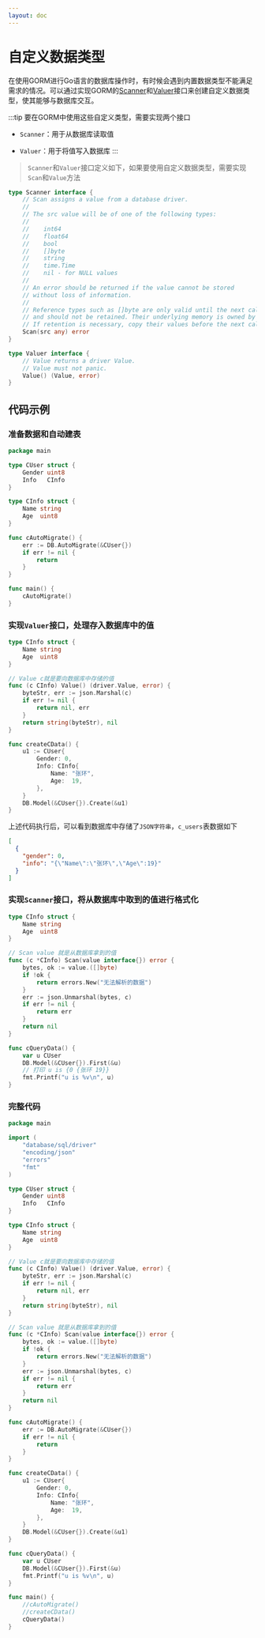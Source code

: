 ```yaml
---
layout: doc
---
```


# 自定义数据类型

在使用GORM进行Go语言的数据库操作时，有时候会遇到内置数据类型不能满足需求的情况。可以通过实现GORM的[Scanner](https://pkg.go.dev/database/sql#Scanner)和[Valuer](https://pkg.go.dev/database/sql/driver#Valuer)接口来创建自定义数据类型，使其能够与数据库交互。

:::tip
要在GORM中使用这些自定义类型，需要实现两个接口

- `Scanner`：用于从数据库读取值

- `Valuer`：用于将值写入数据库
:::

> `Scanner`和`Valuer`接口定义如下，如果要使用自定义数据类型，需要实现`Scan`和`Value`方法

```Go
type Scanner interface {
	// Scan assigns a value from a database driver.
	//
	// The src value will be of one of the following types:
	//
	//    int64
	//    float64
	//    bool
	//    []byte
	//    string
	//    time.Time
	//    nil - for NULL values
	//
	// An error should be returned if the value cannot be stored
	// without loss of information.
	//
	// Reference types such as []byte are only valid until the next call to Scan
	// and should not be retained. Their underlying memory is owned by the driver.
	// If retention is necessary, copy their values before the next call to Scan.
	Scan(src any) error
}

type Valuer interface {
	// Value returns a driver Value.
	// Value must not panic.
	Value() (Value, error)
}
```

## 代码示例
 
### 准备数据和自动建表

```Go
package main

type CUser struct {
	Gender uint8
	Info   CInfo
}

type CInfo struct {
	Name string
	Age  uint8
}

func cAutoMigrate() {
	err := DB.AutoMigrate(&CUser{})
	if err != nil {
		return
	}
}

func main() {
	cAutoMigrate()
}
```

### 实现`Valuer`接口，处理存入数据库中的值


```Go
type CInfo struct {
	Name string
	Age  uint8
}

// Value c就是要向数据库中存储的值
func (c CInfo) Value() (driver.Value, error) {
	byteStr, err := json.Marshal(c)
	if err != nil {
		return nil, err
	}
	return string(byteStr), nil
}

func createCData() {
	u1 := CUser{
		Gender: 0,
		Info: CInfo{
			Name: "张环",
			Age:  19,
		},
	}
	DB.Model(&CUser{}).Create(&u1)
}
```

上述代码执行后，可以看到数据库中存储了`JSON字符串`，`c_users`表数据如下

```json
[
  {
    "gender": 0,
    "info": "{\"Name\":\"张环\",\"Age\":19}"
  }
]
```

### 实现`Scanner`接口，将从数据库中取到的值进行格式化

```Go
type CInfo struct {
	Name string
	Age  uint8
}

// Scan value 就是从数据库拿到的值
func (c *CInfo) Scan(value interface{}) error {
	bytes, ok := value.([]byte)
	if !ok {
		return errors.New("无法解析的数据")
	}
	err := json.Unmarshal(bytes, c)
	if err != nil {
		return err
	}
	return nil
}

func cQueryData() {
	var u CUser
	DB.Model(&CUser{}).First(&u)
	// 打印 u is {0 {张环 19}}
	fmt.Printf("u is %v\n", u)
}
```

### 完整代码

```Go
package main

import (
	"database/sql/driver"
	"encoding/json"
	"errors"
	"fmt"
)

type CUser struct {
	Gender uint8
	Info   CInfo
}

type CInfo struct {
	Name string
	Age  uint8
}

// Value c就是要向数据库中存储的值
func (c CInfo) Value() (driver.Value, error) {
	byteStr, err := json.Marshal(c)
	if err != nil {
		return nil, err
	}
	return string(byteStr), nil
}

// Scan value 就是从数据库拿到的值
func (c *CInfo) Scan(value interface{}) error {
	bytes, ok := value.([]byte)
	if !ok {
		return errors.New("无法解析的数据")
	}
	err := json.Unmarshal(bytes, c)
	if err != nil {
		return err
	}
	return nil
}

func cAutoMigrate() {
	err := DB.AutoMigrate(&CUser{})
	if err != nil {
		return
	}
}

func createCData() {
	u1 := CUser{
		Gender: 0,
		Info: CInfo{
			Name: "张环",
			Age:  19,
		},
	}
	DB.Model(&CUser{}).Create(&u1)
}

func cQueryData() {
	var u CUser
	DB.Model(&CUser{}).First(&u)
	fmt.Printf("u is %v\n", u)
}

func main() {
	//cAutoMigrate()
	//createCData()
	cQueryData()
}
```